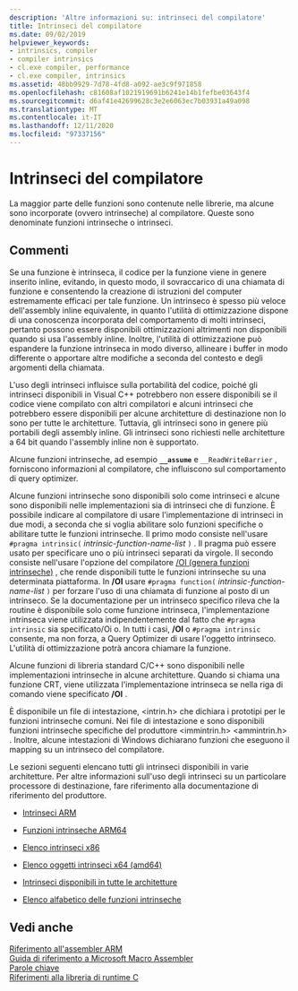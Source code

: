 ```yaml
---
description: 'Altre informazioni su: intrinseci del compilatore'
title: Intrinseci del compilatore
ms.date: 09/02/2019
helpviewer_keywords:
- intrinsics, compiler
- compiler intrinsics
- cl.exe compiler, performance
- cl.exe compiler, intrinsics
ms.assetid: 48bb9929-7d78-4fd8-a092-ae3c9f971858
ms.openlocfilehash: c81608af1021919691b6241e14b1fefbe03643f4
ms.sourcegitcommit: d6af41e42699628c3e2e6063ec7b03931a49a098
ms.translationtype: MT
ms.contentlocale: it-IT
ms.lasthandoff: 12/11/2020
ms.locfileid: "97337156"
---
```

# <a name="compiler-intrinsics"></a>Intrinseci del compilatore

La maggior parte delle funzioni sono contenute nelle librerie, ma alcune sono incorporate (ovvero intrinseche) al compilatore. Queste sono denominate funzioni intrinseche o intrinseci.

## <a name="remarks"></a>Commenti

Se una funzione è intrinseca, il codice per la funzione viene in genere inserito inline, evitando, in questo modo, il sovraccarico di una chiamata di funzione e consentendo la creazione di istruzioni del computer estremamente efficaci per tale funzione. Un intrinseco è spesso più veloce dell'assembly inline equivalente, in quanto l'utilità di ottimizzazione dispone di una conoscenza incorporata del comportamento di molti intrinseci, pertanto possono essere disponibili ottimizzazioni altrimenti non disponibili quando si usa l'assembly inline. Inoltre, l'utilità di ottimizzazione può espandere la funzione intrinseca in modo diverso, allineare i buffer in modo differente o apportare altre modifiche a seconda del contesto e degli argomenti della chiamata.

L'uso degli intrinseci influisce sulla portabilità del codice, poiché gli intrinseci disponibili in Visual C++ potrebbero non essere disponibili se il codice viene compilato con altri compilatori e alcuni intrinseci che potrebbero essere disponibili per alcune architetture di destinazione non lo sono per tutte le architetture. Tuttavia, gli intrinseci sono in genere più portabili degli assembly inline. Gli intrinseci sono richiesti nelle architetture a 64 bit quando l'assembly inline non è supportato.

Alcune funzioni intrinseche, ad esempio **`__assume`** e `__ReadWriteBarrier` , forniscono informazioni al compilatore, che influiscono sul comportamento di query optimizer.

Alcune funzioni intrinseche sono disponibili solo come intrinseci e alcune sono disponibili nelle implementazioni sia di intrinseci che di funzione. È possibile indicare al compilatore di usare l'implementazione di intrinseci in due modi, a seconda che si voglia abilitare solo funzioni specifiche o abilitare tutte le funzioni intrinseche. Il primo modo consiste nell'usare `#pragma intrinsic(` *intrinsic-function-name-list* `)` . Il pragma può essere usato per specificare uno o più intrinseci separati da virgole. Il secondo consiste nell'usare l'opzione del compilatore [/OI (genera funzioni intrinseche)](../build/reference/oi-generate-intrinsic-functions.md) , che rende disponibili tutte le funzioni intrinseche su una determinata piattaforma. In **/OI** usare `#pragma function(` *intrinsic-function-name-list* `)` per forzare l'uso di una chiamata di funzione al posto di un intrinseco. Se la documentazione per un intrinseco specifico rileva che la routine è disponibile solo come funzione intrinseca, l'implementazione intrinseca viene utilizzata indipendentemente  dal fatto che `#pragma intrinsic` sia specificato/Oi o. In tutti i casi, **/OI** o `#pragma intrinsic` consente, ma non forza, a Query Optimizer di usare l'oggetto intrinseco. L'utilità di ottimizzazione potrà ancora chiamare la funzione.

Alcune funzioni di libreria standard C/C++ sono disponibili nelle implementazioni intrinseche in alcune architetture. Quando si chiama una funzione CRT, viene utilizzata l'implementazione intrinseca se nella riga di comando viene specificato **/OI** .

È disponibile un file di intestazione, \<intrin.h> che dichiara i prototipi per le funzioni intrinseche comuni. Nei file di intestazione e sono disponibili funzioni intrinseche specifiche del produttore \<immintrin.h> \<ammintrin.h> . Inoltre, alcune intestazioni di Windows dichiarano funzioni che eseguono il mapping su un intrinseco del compilatore.

Le sezioni seguenti elencano tutti gli intrinseci disponibili in varie architetture. Per altre informazioni sull'uso degli intrinseci su un particolare processore di destinazione, fare riferimento alla documentazione di riferimento del produttore.

- [Intrinseci ARM](../intrinsics/arm-intrinsics.md)

- [Funzioni intrinseche ARM64](../intrinsics/arm64-intrinsics.md)

- [Elenco intrinseci x86](../intrinsics/x86-intrinsics-list.md)

- [Elenco oggetti intrinseci x64 (amd64)](../intrinsics/x64-amd64-intrinsics-list.md)

- [Intrinseci disponibili in tutte le architetture](../intrinsics/intrinsics-available-on-all-architectures.md)

- [Elenco alfabetico delle funzioni intrinseche](../intrinsics/alphabetical-listing-of-intrinsic-functions.md)

## <a name="see-also"></a>Vedi anche

[Riferimento all'assembler ARM](../assembler/arm/arm-assembler-reference.md)<br/>
[Guida di riferimento a Microsoft Macro Assembler](../assembler/masm/microsoft-macro-assembler-reference.md)<br/>
[Parole chiave](../cpp/keywords-cpp.md)<br/>
[Riferimenti alla libreria di runtime C](../c-runtime-library/c-run-time-library-reference.md)
